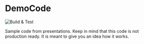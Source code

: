 # DemoCode
![Build & Test](https://github.com/Ky7m/DemoCode/workflows/Build%20&%20Test/badge.svg)

Sample code from presentations.
Keep in mind that this code is not production ready. It is meant to give you an idea how it works.
